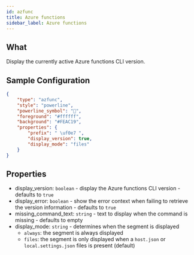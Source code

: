 ```yaml
---
id: azfunc
title: Azure functions
sidebar_label: Azure functions
---
```


## What

Display the currently active Azure functions CLI version.

## Sample Configuration

```json
{
    "type": "azfunc",
    "style": "powerline",
    "powerline_symbol": "",
    "foreground": "#ffffff",
    "background": "#FEAC19",
    "properties": {
        "prefix": " \uf0e7 ",
        "display_version": true,
        "display_mode": "files"
    }
}
```

## Properties

- display_version: `boolean` - display the Azure functions CLI version - defaults to `true`
- display_error: `boolean` - show the error context when failing to retrieve the version information - defaults to `true`
- missing_command_text: `string` - text to display when the command is missing - defaults to empty
- display_mode: `string` - determines when the segment is displayed
  - `always`: the segment is always displayed
  - `files`: the segment is only displayed when a `host.json` or `local.settings.json` files is present (default)
